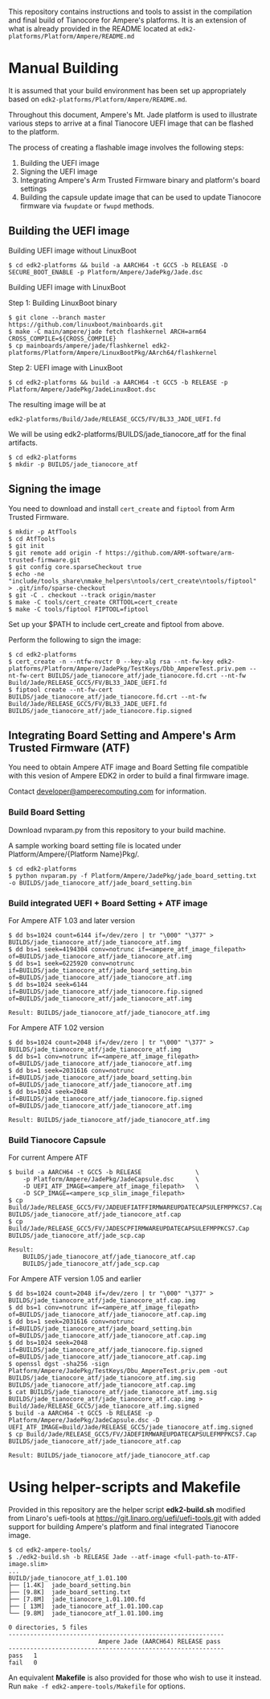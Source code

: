 This repository contains instructions and tools to assist in the
compilation and final build of Tianocore for Ampere's platforms. It is
an extension of what is already provided in the README located at
`edk2-platforms/Platform/Ampere/README.md`

# Manual Building

It is assumed that your build environment has been set up appropriately
based on `edk2-platforms/Platform/Ampere/README.md`.

Throughout this document, Ampere's Mt. Jade platform is used to illustrate
various steps to arrive at a final Tianocore UEFI image that can be
flashed to the platform.

The process of creating a flashable image involves the following steps:
1. Building the UEFI image
2. Signing the UEFI image
3. Integrating Ampere's Arm Trusted Firmware binary and platform's board settings
4. Building the capsule update image that can be used to update Tianocore firmware via `fwupdate` or `fwupd` methods.

## Building the UEFI image

Building UEFI image without LinuxBoot

```
$ cd edk2-platforms && build -a AARCH64 -t GCC5 -b RELEASE -D SECURE_BOOT_ENABLE -p Platform/Ampere/JadePkg/Jade.dsc
```

Building UEFI image with LinuxBoot

Step 1: Building LinuxBoot binary

```
$ git clone --branch master https://github.com/linuxboot/mainboards.git
$ make -C main/ampere/jade fetch flashkernel ARCH=arm64 CROSS_COMPILE=${CROSS_COMPILE}
$ cp mainboards/ampere/jade/flashkernel edk2-platforms/Platform/Ampere/LinuxBootPkg/AArch64/flashkernel
```

Step 2: UEFI image with LinuxBoot

```
$ cd edk2-platforms && build -a AARCH64 -t GCC5 -b RELEASE -p Platform/Ampere/JadePkg/JadeLinuxBoot.dsc

```

The resulting image will be at

`edk2-platforms/Build/Jade/RELEASE_GCC5/FV/BL33_JADE_UEFI.fd`


We will be using edk2-platforms/BUILDS/jade_tianocore_atf for the final artifacts.

```
$ cd edk2-platforms
$ mkdir -p BUILDS/jade_tianocore_atf
```

## Signing the image

You need to download and install `cert_create` and `fiptool` from
Arm Trusted Firmware.

```
$ mkdir -p AtfTools
$ cd AtfTools
$ git init
$ git remote add origin -f https://github.com/ARM-software/arm-trusted-firmware.git
$ git config core.sparseCheckout true
$ echo -ne "include/tools_share\nmake_helpers\ntools/cert_create\ntools/fiptool" > .git/info/sparse-checkout
$ git -C . checkout --track origin/master
$ make -C tools/cert_create CRTTOOL=cert_create
$ make -C tools/fiptool FIPTOOL=fiptool
```

Set up your $PATH to include cert_create and fiptool from above.

Perform the following to sign the image:
```
$ cd edk2-platforms
$ cert_create -n --ntfw-nvctr 0 --key-alg rsa --nt-fw-key edk2-platforms/Platform/Ampere/JadePkg/TestKeys/Dbb_AmpereTest.priv.pem --nt-fw-cert BUILDS/jade_tianocore_atf/jade_tianocore.fd.crt --nt-fw Build/Jade/RELEASE_GCC5/FV/BL33_JADE_UEFI.fd
$ fiptool create --nt-fw-cert BUILDS/jade_tianocore_atf/jade_tianocore.fd.crt --nt-fw Build/Jade/RELEASE_GCC5/FV/BL33_JADE_UEFI.fd BUILDS/jade_tianocore_atf/jade_tianocore.fip.signed
```

## Integrating Board Setting and Ampere's Arm Trusted Firmware (ATF)

You need to obtain Ampere ATF image and Board Setting file compatible with
this vesion of Ampere EDK2 in order to build a final firmware image.

Contact developer@amperecomputing.com for information.

### Build Board Setting

Download nvparam.py from this repository to your build machine.

A sample working board setting file is located under Platform/Ampere/{Platform Name}Pkg/.

```
$ cd edk2-platforms
$ python nvparam.py -f Platform/Ampere/JadePkg/jade_board_setting.txt -o BUILDS/jade_tianocore_atf/jade_board_setting.bin

```

### Build integrated UEFI + Board Setting + ATF image

For Ampere ATF 1.03 and later version
```
$ dd bs=1024 count=6144 if=/dev/zero | tr "\000" "\377" > BUILDS/jade_tianocore_atf/jade_tianocore_atf.img
$ dd bs=1 seek=4194304 conv=notrunc if=<ampere_atf_image_filepath> of=BUILDS/jade_tianocore_atf/jade_tianocore_atf.img
$ dd bs=1 seek=6225920 conv=notrunc if=BUILDS/jade_tianocore_atf/jade_board_setting.bin of=BUILDS/jade_tianocore_atf/jade_tianocore_atf.img
$ dd bs=1024 seek=6144 if=BUILDS/jade_tianocore_atf/jade_tianocore.fip.signed of=BUILDS/jade_tianocore_atf/jade_tianocore_atf.img

Result: BUILDS/jade_tianocore_atf/jade_tianocore_atf.img
```

For Ampere ATF 1.02 version
```
$ dd bs=1024 count=2048 if=/dev/zero | tr "\000" "\377" > BUILDS/jade_tianocore_atf/jade_tianocore_atf.img
$ dd bs=1 conv=notrunc if=<ampere_atf_image_filepath> of=BUILDS/jade_tianocore_atf/jade_tianocore_atf.img
$ dd bs=1 seek=2031616 conv=notrunc if=BUILDS/jade_tianocore_atf/jade_board_setting.bin of=BUILDS/jade_tianocore_atf/jade_tianocore_atf.img
$ dd bs=1024 seek=2048 if=BUILDS/jade_tianocore_atf/jade_tianocore.fip.signed of=BUILDS/jade_tianocore_atf/jade_tianocore_atf.img

Result: BUILDS/jade_tianocore_atf/jade_tianocore_atf.img
```

### Build Tianocore Capsule

For current Ampere ATF
```
$ build -a AARCH64 -t GCC5 -b RELEASE               \
    -p Platform/Ampere/JadePkg/JadeCapsule.dsc      \
    -D UEFI_ATF_IMAGE=<ampere_atf_image_filepath>   \
    -D SCP_IMAGE=<ampere_scp_slim_image_filepath>
$ cp Build/Jade/RELEASE_GCC5/FV/JADEUEFIATFFIRMWAREUPDATECAPSULEFMPPKCS7.Cap BUILDS/jade_tianocore_atf/jade_tianocore_atf.cap
$ cp Build/Jade/RELEASE_GCC5/FV/JADESCPFIRMWAREUPDATECAPSULEFMPPKCS7.Cap BUILDS/jade_tianocore_atf/jade_scp.cap

Result:
    BUILDS/jade_tianocore_atf/jade_tianocore_atf.cap
    BUILDS/jade_tianocore_atf/jade_scp.cap
```

For Ampere ATF version 1.05 and earlier
```
$ dd bs=1024 count=2048 if=/dev/zero | tr "\000" "\377" > BUILDS/jade_tianocore_atf/jade_tianocore_atf.cap.img
$ dd bs=1 conv=notrunc if=<ampere_atf_image_filepath> of=BUILDS/jade_tianocore_atf/jade_tianocore_atf.cap.img
$ dd bs=1 seek=2031616 conv=notrunc if=BUILDS/jade_tianocore_atf/jade_board_setting.bin of=BUILDS/jade_tianocore_atf/jade_tianocore_atf.cap.img
$ dd bs=1024 seek=2048 if=BUILDS/jade_tianocore_atf/jade_tianocore.fip.signed of=BUILDS/jade_tianocore_atf/jade_tianocore_atf.cap.img
$ openssl dgst -sha256 -sign Platform/Ampere/JadePkg/TestKeys/Dbu_AmpereTest.priv.pem -out BUILDS/jade_tianocore_atf/jade_tianocore_atf.img.sig BUILDS/jade_tianocore_atf/jade_tianocore_atf.cap.img
$ cat BUILDS/jade_tianocore_atf/jade_tianocore_atf.img.sig BUILDS/jade_tianocore_atf/jade_tianocore_atf.cap.img > Build/Jade/RELEASE_GCC5/jade_tianocore_atf.img.signed
$ build -a AARCH64 -t GCC5 -b RELEASE -p Platform/Ampere/JadePkg/JadeCapsule.dsc -D UEFI_ATF_IMAGE=Build/Jade/RELEASE_GCC5/jade_tianocore_atf.img.signed
$ cp Build/Jade/RELEASE_GCC5/FV/JADEFIRMWAREUPDATECAPSULEFMPPKCS7.Cap BUILDS/jade_tianocore_atf/jade_tianocore_atf.cap

Result: BUILDS/jade_tianocore_atf/jade_tianocore_atf.cap
```

# Using helper-scripts and Makefile

Provided in this repository are the helper script **edk2-build.sh** modified from Linaro's uefi-tools at https://git.linaro.org/uefi/uefi-tools.git with added support for building Ampere's platform and final integrated Tianocore image.
```
$ cd edk2-ampere-tools/
$ ./edk2-build.sh -b RELEASE Jade --atf-image <full-path-to-ATF-image.slim>
...
BUILD/jade_tianocore_atf_1.01.100
├── [1.4K]  jade_board_setting.bin
├── [9.8K]  jade_board_setting.txt
├── [7.8M]  jade_tianocore_1.01.100.fd
├── [ 13M]  jade_tianocore_atf_1.01.100.cap
└── [9.8M]  jade_tianocore_atf_1.01.100.img

0 directories, 5 files
------------------------------------------------------------
                         Ampere Jade (AARCH64) RELEASE pass
------------------------------------------------------------
pass   1
fail   0
```
An equivalent **Makefile** is also provided for those who wish to use it instead. Run `make -f edk2-ampere-tools/Makefile` for options.
